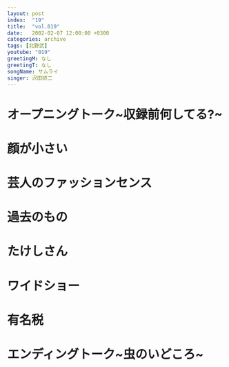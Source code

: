```yaml
---
layout: post
index:  "19"
title:  "vol.019"
date:   2002-02-07 12:00:00 +0300
categories: archive
tags: [北野武]
youtube: "019"
greetingM: なし
greetingT: なし
songName: サムライ
singer: 沢田研二
---
```

# オープニングトーク~収録前何してる?~

# 顔が小さい

# 芸人のファッションセンス

# 過去のもの

# たけしさん

# ワイドショー

# 有名税

# エンディングトーク~虫のいどころ~
